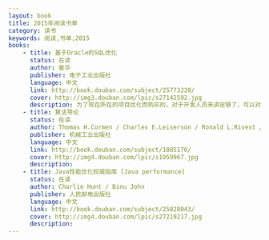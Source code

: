 ```yaml
---
layout: book
title: 2015年阅读书单
category: 读书
keywords: 阅读,书单,2015
books: 
    - title: 基于Oracle的SQL优化
      status: 在读
      author: 崔华 
      publisher: 电子工业出版社
      language: 中文
      link: http://book.douban.com/subject/25773220/
      cover: http://img3.douban.com/lpic/s27142592.jpg
      description: 为了现在所在的项目优化而购买的，对于开发人员来讲足够了，可以对优化器、执行计划、统计信息、Hint等进行深入的了解。
    - title: 算法导论
      status: 在读
      author: Thomas H.Cormen / Charles E.Leiserson / Ronald L.Rivest / Clifford Stein  
      publisher: 机械工业出版社
      language: 中文
      link: http://book.douban.com/subject/1885170/
      cover: http://img4.douban.com/lpic/s1959967.jpg
      description: 
    - title: Java性能优化权威指南 [Java performance]
      status: 在读
      author: Charlie Hunt / Binu John   
      publisher: 人民邮电出版社
      language: 中文
      link: http://book.douban.com/subject/25828043/
      cover: http://img4.douban.com/lpic/s27219217.jpg
      description:  
---
```





     
  
